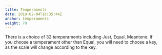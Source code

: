 ```yaml
---
title: Temperaments
date: 2019-02-04T16:35:44Z
anchor: temperaments
weight: 70
---
```


There is a choice of 32 temperaments including Just, Equal,
Meantone. If you choose a temperament other than Equal, you will need
to choose a key, as the scale will change according to the key.
